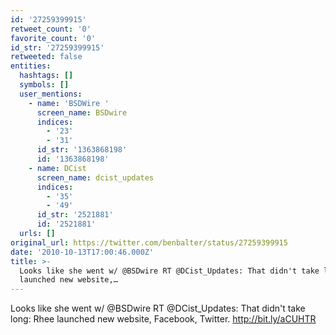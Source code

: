 ```yaml
---
id: '27259399915'
retweet_count: '0'
favorite_count: '0'
id_str: '27259399915'
retweeted: false
entities:
  hashtags: []
  symbols: []
  user_mentions:
    - name: 'BSDWire '
      screen_name: BSDwire
      indices:
        - '23'
        - '31'
      id_str: '1363868198'
      id: '1363868198'
    - name: DCist
      screen_name: dcist_updates
      indices:
        - '35'
        - '49'
      id_str: '2521881'
      id: '2521881'
  urls: []
original_url: https://twitter.com/benbalter/status/27259399915
date: '2010-10-13T17:00:46.000Z'
title: >-
  Looks like she went w/ @BSDwire RT @DCist_Updates: That didn't take long: Rhee
  launched new website,…
---
```


Looks like she went w/ @BSDwire RT @DCist_Updates: That didn't take long: Rhee launched new website, Facebook, Twitter. http://bit.ly/aCUHTR